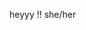 heyyy !!
she/her


<!---
DrFeelBoring/DrFeelBoring is a ✨ special ✨ repository because its `README.md` (this file) appears on your GitHub profile.
You can click the Preview link to take a look at your changes.
--->
